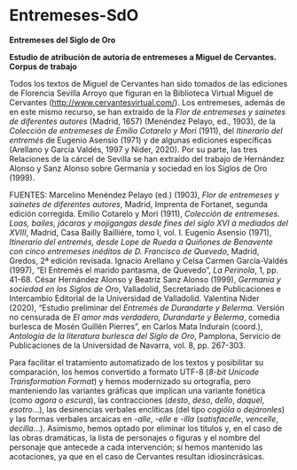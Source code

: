 # Entremeses-SdO
**Entremeses del Siglo de Oro**

**Estudio de atribución de autoría de entremeses a Miguel de Cervantes. Corpus de trabajo**

Todos los textos de Miguel de Cervantes han sido tomados de las ediciones de Florencia Sevilla Arroyo que figuran en la Biblioteca Virtual Miguel de Cervantes (http://www.cervantesvirtual.com/). Los entremeses, además de en este mismo recurso, se han extraído de la *Flor de entremeses y sainetes de diferentes autores* (Madrid, 1657) (Menéndez Pelayo, ed., 1903), de la *Colección de entremeses de Emilio Cotarelo y Mori* (1911), del *Itinerario del entremés* de Eugenio Asensio (1971) y de algunas ediciones específicas (Arellano y García Valdés, 1997 y Nider, 2020). Por su parte, las tres Relaciones de la cárcel de Sevilla se han extraído del trabajo de Hernández Alonso y Sanz Alonso sobre Germanía y sociedad en los Siglos de Oro (1999).

FUENTES: Marcelino Menéndez Pelayo (ed.) (1903), *Flor de entremeses y sainetes de diferentes autores*, Madrid, Imprenta de Fortanet, segunda edición corregida. Emilio Cotarelo y Mori (1911), *Colección de entremeses. Loas, bailes, jácaras y mojigangas desde fines del siglo XVI á mediados del XVIII*, Madrid, Casa Bailly Bailliére, tomo I, vol. I. Eugenio Asensio (1971), *Itinerario del entremés, desde Lope de Rueda a Quiñones de Benavente con cinco entremeses inéditos de D. Francisco de Quevedo*, Madrid, Gredos, 2ª edición revisada. Ignacio Arellano y Celsa Carmen García-Valdés (1997), “El Entremés el marido pantasma, de Quevedo”, *La Perinola*, 1, pp. 41-68. César Hernández Alonso y Beatriz Sanz Alonso (1999), *Germanía y sociedad en los Siglos de Oro*, Valladolid, Secretariado de Publicaciones e Intercambio Editorial de la Universidad de Valladolid. Valentina Nider (2020), “Estudio preliminar del *Entremés de Durandarte y Belerma*. Versión no censurada de *El amor más verdadero, Durandarte y Belerma*, comedia burlesca de Mosén Guillén Pierres”, en Carlos Mata Indurain (coord.), *Antología de la literatura burlesca del Siglo de Oro*, Pamplona, Servicio de Publicaciones de la Universidad de Navarra, vol. 8, pp. 267-303.

Para facilitar el tratamiento automatizado de los textos y posibilitar su comparación, los hemos convertido a formato UTF-8 (*8-bit Unicode Transformation Format*) y hemos modernizado su ortografía, pero manteniendo las variantes gráficas que implican una variante fonética (como *agora* o *escura*), las contracciones (*desto*, *deso*, *dello*, *daquel*, *esotro*…), las desinencias verbales enclíticas (del tipo *cogióla* o *dejáronles*) y las formas verbales arcaicas en *-alle*, *-elle* e *-illa* (*satisfacelle*, *vencelle*, *decilla*…). Asimismo, hemos optado por eliminar los títulos y, en el caso de las obras dramáticas, la lista de personajes o figuras y el nombre del personaje que antecede a cada intervención; sí hemos mantenido las acotaciones, ya que en el caso de Cervantes resultan idiosincrásicas.
